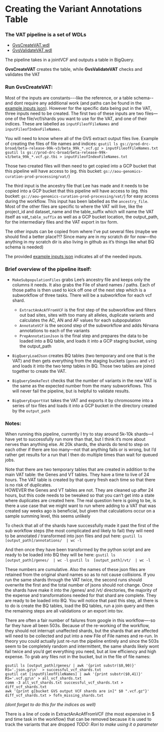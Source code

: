 # Creating the Variant Annotations Table

### The VAT pipeline is a set of WDLs
- [GvsCreateVAT.wdl](scripts/variantstore/wdl/GvsCreateVAT.wdl)
- [GvsValidateVAT.wdl](scripts/variantstore/variant_annotations_table/GvsValidateVAT.wdl)

The pipeline takes in a jointVCF and outputs a table in BigQuery.

**GvsCreateVAT** creates the table, while
**GvsValidateVAT** checks and validates the VAT


### Run GvsCreateVAT:

Most of the inputs are constants---like the reference, or a table schema--and dont require any additional work (and paths can be found in the [example inputs json](scripts/variantstore/wdl/GvsCreateVAT.example.inputs.json)). However for the specific data being put in the VAT, three inputs need to be created.
The first two of these inputs are two files—one of the file/vcf/shards you want to use for the VAT, and one of their indices. These are labelled as `inputFileofFileNames` and `inputFileofIndexFileNames`.

You will need to know where all of the GVS extract output files live.
Example of creating the files of file names and indices:
`gsutil ls gs://prod-drc-broad/beta-release-99k-v3/beta_99k_*.vcf.gz > inputFileofFileNames.txt`
`gsutil ls gs://prod-drc-broad/beta-release-99k-v3/beta_99k_*.vcf.gz.tbi > inputFileofIndexFileNames.txt`

Those two created files will then need to get copied into a GCP bucket that this pipeline will have access to (eg. this bucket: `gs://aou-genomics-curation-prod-processing/vat/`)

The third input is the ancestry file that Lee has made and it needs to be copied into a GCP bucket that this pipeline will have access to (eg. this bucket: `gs://aou-genomics-curation-prod-processing/vat/`) for easy access during the workflow. This input has been labelled as the `ancestry_file`.
Most of the other files are specific to where the VAT will live, like the project_id and dataset_name and the table_suffix which will name the VAT itself as vat_`table_suffix` as well as a GCP bucket location, the output_path, for the intermediary files and the VAT export in tsv form.

The other inputs can be copied from where I’ve put several files (maybe we should find a better place?!? Since many are in my scratch dir for now—tho anything in my scratch dir is also living in github as it’s things like what BQ schema is needed)

The provided [example inputs json](scripts/variantstore/wdl/GvsCreateVAT.example.inputs.json) indicates all of the needed inputs.







### Brief overview of the pipeline itself:

- `MakeSubpopulationFiles` grabs Lee’s ancestry file and keeps only the columns it needs. It also grabs the File of shard names / paths. Each of those paths is then used to kick off one of the next step which is a subworkflow of three tasks. There will be a subworkflow for each vcf shard.

  - `ExtractAnAcAfFromVCF` is the first step of the subworkflow and filters out bad sites, sites with too many alt alleles, duplicate variants and calculates the AC, AN and AF values for each subpopulation
  - `AnnotateVCF` is the second step of the subworkflow and adds Nirvana annotations to each of the variants
  - `PrepAnnotationJson` is the final step and prepares the data to be loaded into a BQ table, and loads it into a GCP staging bucket, using the output_path

- `BigQueryLoadJson` creates BQ tables (two temporary and one that is the VAT) and then gets everything from the staging buckets (`genes` and `vt`) and loads it into the two temp tables in BQ. Those two tables are joined together to create the VAT.

- `BigQuerySmokeTest` checks that the number of variants in the new VAT is the same as the expected number from the many subworkflows. This will never fail the pipeline, but is helpful to validate results.

- `BigQueryExportVat` takes the VAT and exports it by chromosome into a series of tsv files and loads it into a GCP bucket in the directory created by the `output_path`






### Notes:

When running this pipeline, currently I try to stay around 5k-10k shards—I have yet to successfully run more than that, but I think it’s more about nerves than anything else. At 20k shards, the shards do tend to step on each other if there are too many—not that anything fails or is wrong, but I’d rather get results for a run that I then do multiple times than wait for queued jobs.

Note that there are two temporary tables that are created in addition to the main VAT table: the Genes and VT tables. They have a time to live of 24 hours.
The VAT table is created by that query fresh each time so that there is no risk of duplicates.  
HOWEVER the Genes and VT tables are not. They are cleaned up after 24 hours, but this code needs to be tweaked so that you can’t get into a state where duplicates are created here. The real question here is going to be, is there a use case that we might want to run where adding to a VAT that was created say weeks ago is beneficial, but given that calculations occur on a sample summing level, this seems unlikely   






To check that all of the shards have successfully made it past the first of the sub workflow steps (the most complicated and likely to fail) they will need to be annotated / transformed into json files and put here:
`gsutil ls  [output_path]/annotations/  | wc -l`

And then once they have been transformed by the python script and are ready to be loaded into BQ they will be here:
`gsutil ls  [output_path]/genes/  | wc -l`
`gsutil ls  [output_path]/vt/  | wc -l`

These numbers are cumulative. Also the names of these json files are retained from the original shard names so as to not cause collisions. If you run the same shards through the VAT twice, the second runs should overwrite the first and the total number of jsons should not change.
Once the shards have make it into the /genes/ and /vt/ directories, the majority of the expense and transformations needed for that shard are complete.
They are ready to be loaded into BQ. You will notice that past this step, all there is to do is create the BQ tables, load the BQ tables, run a join query and then the remaining steps are all validations or an export into tsv.


There are often a fair number of failures from google in this workflow—-so far they have all been 503s. Because of the re-working of the workflow, they should not interrupt unaffected shards, but the shards that are affected will need to be collected and put into a new File of File names and re-run.
In theory you could actually just re-run the pipeline entirely and since the 503s seem to be completely random and intermittent, the same shards likely wont fail twice and you’d get everything you need, but at low efficiency and high expense.
To grab any files not in the bucket, but in the file of file names:

`gsutil ls [output_path]/genes/ | awk '{print substr($0,90)}' RS='.json.gz\n'  > successful_vcf_shards.txt`  
`gsutil cat [inputFileofFileNames] | awk '{print substr($0,41)}' RS='.vcf.gz\n' > all_vcf_shards.txt`  
`comm -3 all_vcf_shards.txt successful_vcf_shards.txt > diff_vcf_shards.txt`  
`awk '{print g[bucket GVS output VCF shards are in]" $0 ".vcf.gz"}' diff_vcf_shards.txt > fofn_missing_shards.txt`  

_(dont forget to do this for the indices as well)_




There is a line of code in ExtractAnAcAfFromVCF (the most expensive in $ and time task in the workflow) that can be removed because it is used to track the variants that are dropped _TODO: Rori to make using it a parameter_















